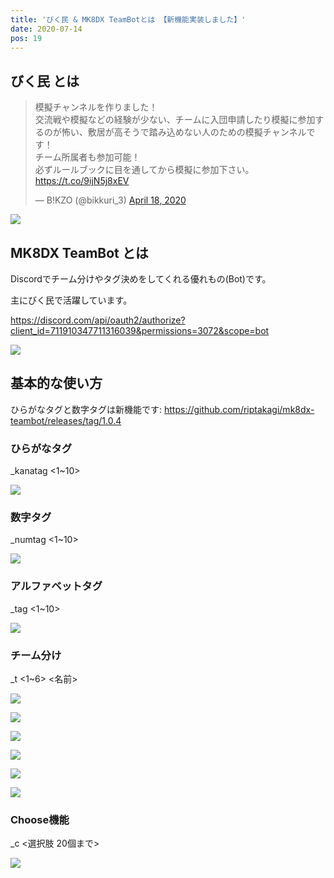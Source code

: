 ```yaml
---
title: 'びく民 & MK8DX TeamBotとは 【新機能実装しました】' 
date: 2020-07-14
pos: 19
---
```


## びく民 とは

<blockquote class="twitter-tweet"><p lang="ja" dir="ltr">模擬チャンネルを作りました！<br>交流戦や模擬などの経験が少ない、チームに入団申請したり模擬に参加するのが怖い、敷居が高そうで踏み込めない人のための模擬チャンネルです！<br>チーム所属者も参加可能！<br>必ずルールブックに目を通してから模擬に参加下さい。<a href="https://t.co/9ijN5j8xEV">https://t.co/9ijN5j8xEV</a></p>&mdash; B!KZO (@bikkuri_3) <a href="https://twitter.com/bikkuri_3/status/1251467652184240128?ref_src=twsrc%5Etfw">April 18, 2020</a></blockquote> <script async src="https://platform.twitter.com/widgets.js" charset="utf-8"></script>

![](https://i.imgur.com/gKm1XtY.jpg)

## MK8DX TeamBot とは

Discordでチーム分けやタグ決めをしてくれる優れもの(Bot)です。

主にびく民で活躍しています。

https://discord.com/api/oauth2/authorize?client_id=711910347711316039&permissions=3072&scope=bot

![](https://i.imgur.com/hetlrmO.png)

## 基本的な使い方

ひらがなタグと数字タグは新機能です: https://github.com/riptakagi/mk8dx-teambot/releases/tag/1.0.4

### ひらがなタグ
_kanatag <1~10>

![](https://i.imgur.com/iOa6PUu.png)

### 数字タグ
_numtag <1~10>

![](https://i.imgur.com/IsY1pkU.png)

### アルファベットタグ
_tag <1~10>

![](https://i.imgur.com/RWBAgAJ.png)

### チーム分け

_t <1~6> <名前>

![](https://i.imgur.com/iiFxnpF.png)

![](https://i.imgur.com/NWyPwWW.png)

![](https://i.imgur.com/AkunPeG.png)

![](https://i.imgur.com/2pMe0WX.png)

![](https://i.imgur.com/lbeBQXi.png)

![](https://i.imgur.com/sicrbpa.png)

### Choose機能

_c <選択肢 20個まで>

![](https://i.imgur.com/03tEtSA.png)
